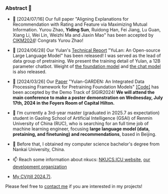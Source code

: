 ### Abstract 👋

<!--
**Emanual20/Emanual20** is a ✨ _special_ ✨ repository because its `README.md` (this file) appears on your GitHub profile.

Here are some ideas to get you started:

- 🔭 I’m currently working on ...
- 🌱 I’m currently learning ...
- 👯 I’m looking to collaborate on ...
- 🤔 I’m looking for help with ...
- 💬 Ask me about ...
- 📫 How to reach me: ...
- 😄 Pronouns: ...
- ⚡ Fun fact: ...
  -->

- 🌱 \[2024/07/16\] Our full paper "Aligning Explanations for Recommendation with Rating and Feature via Maximizing Mutual Information. Yurou Zhao, **Yiding Sun**, Ruidong Han, Fei Jiang, Lu Guan, Xiang Li, Wei Lin, Weizhi Ma and Jiaxin Mao" has been accepted by [CIKM2024](https://cikm2024.org/)! Congrats Yurou Zhao!

- 🌱 \[2024/06/28\] Our Yulan's [Technical Report](https://arxiv.org/abs/2406.19853) "YuLan: An Open-source Large Language Model" has been released! I was served as the lead of data group of pretraining. We present the training detail of Yulan, a 12B parameter chatbot. Weight of [the foundation model](https://huggingface.co/yulan-team/YuLan-Base-12b) and [the chat model](https://huggingface.co/yulan-team/YuLan-Chat-3-12b) is also released.

- 🌱 \[2024/03/26\] Our [Paper](https://arxiv.org/abs/2402.16358) "Yulan-GARDEN: An Integrated Data Processing Framework for Pretraining Foundation Models" [\[Code\]](https://github.com/Emanual20/Yulan-GARDEN) has been accepted by the Demo Track of SIGIR2024! **We will attend the main conference to make a poster demonstration on Wednesday, July 17th, 2024 in the Foyers Room of Capital Hilton.**

- 🔭 I’m currently a 3rd-year master (graduated in 2025.7 as expectation) student in Gaoling School of Artificial Intelligence (GSAI) of Renmin University of China (RUC), who is searching for an full time job of machine learning engineer, focusing **large language model (data, pretaining, and finetuning) and recommendations**, based in Beijing.
- 🔭 Before that, I obtained my computer science bachelor's degree from Nankai University, China.
- 📫 Reach some information about nkucs: [NKUCS.ICU website](https://nkucs.icu), [our development organization](https://github.com/NKUCS-ICU)
- [My CV(till 2024.7)](https://github.com/Emanual20/Emanual20/blob/main/CV.pdf).

Please feel free to [contact me](mailto:emanual20@foxmail.com) if you are interested in my projects!

<!-- ### Q&A 👋

Q1: Why your name @Emanual20?

A1: Well, my nickname in Github community is @Emanual20. I will tell u a story that I dream to be a wise man whose knowledge is more than an e-manual, sounds like an e-book or a dictionary maybe? **Well, that's not true.** I just mispell the word Emanuel which is the family name of the basketball player Emanuel Ginobili played for San-antonio Spurs who is very famous in his whole career. He's my hero in my high school period, as feeling so sorry about mispelling that. -->

<!-- ![Emanual20's github stats](https://github-readme-stats.vercel.app/api?username=Emanual20&theme=radical&hide=prs)  -->
